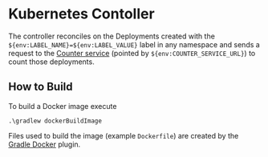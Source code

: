 # Kubernetes Contoller

The controller reconciles on the Deployments created with the `${env:LABEL_NAME}=${env:LABEL_VALUE}` label in any namespace and sends a request to the [Counter service](../counter-service-java/) (pointed by `${env:COUNTER_SERVICE_URL}`) to count those deployments.

## How to Build

To build a Docker image execute

```shell
.\gradlew dockerBuildImage
```

Files used to build the image (example `Dockerfile`) are created by the [Gradle Docker](https://bmuschko.github.io/gradle-docker-plugin/current/user-guide/) plugin.
